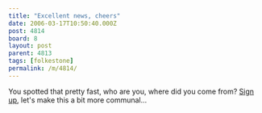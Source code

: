 ```yaml
---
title: "Excellent news, cheers"
date: 2006-03-17T10:50:40.000Z
post: 4814
board: 8
layout: post
parent: 4813
tags: [folkestone]
permalink: /m/4814/
---
```

You spotted that pretty fast, who are you, where did you come from?  <a href="http://www.folkestonegerald.com/cgi-bin/register.cgi">Sign up</a>, let's make this a bit more communal...
